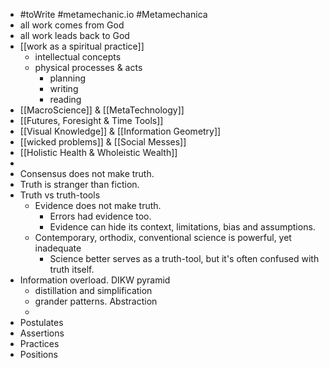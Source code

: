 - #toWrite #metamechanic.io #Metamechanica
- all work comes from God
- all work leads back to God
- [[work as a spiritual practice]]
	- intellectual concepts
	- physical processes & acts
		- planning
		- writing
		- reading
- [[MacroScience]] & [[MetaTechnology]]
- [[Futures, Foresight & Time Tools]]
- [[Visual Knowledge]] & [[Information Geometry]]
- [[wicked problems]] & [[Social Messes]]
- [[Holistic Health & Wholeistic Wealth]]
-
- Consensus does not make truth.
- Truth is stranger than fiction.
- Truth vs truth-tools
	- Evidence does not make truth.
		- Errors had evidence too.
		- Evidence can hide its context, limitations, bias and assumptions.
	- Contemporary, orthodix, conventional science is powerful, yet inadequate
		- Science better serves as a truth-tool, but it's often confused with truth itself.
- Information overload. DIKW pyramid
	- distillation and simplification
	- grander patterns. Abstraction
	-
- Postulates
- Assertions
- Practices
- Positions